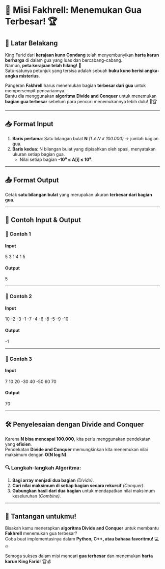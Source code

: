 <!-- PREVIEW CTRL SHIFT V -->

# 🏰 Misi Fakhrell: Menemukan Gua Terbesar! 🏆

## 📖 Latar Belakang
King Farid dari **kerajaan kuno Gondang** telah menyembunyikan **harta karun berharga** di dalam gua yang luas dan bercabang-cabang.  
Namun, **peta kerajaan telah hilang!** 📜  
Satu-satunya petunjuk yang tersisa adalah sebuah **buku kuno berisi angka-angka misterius**.  

Pangeran **Fakhrell** harus menemukan bagian **terbesar dari gua** untuk mempersempit pencariannya.  
Bantu dia menggunakan **algoritma Divide and Conquer** untuk menemukan **bagian gua terbesar** sebelum para pencuri menemukannya lebih dulu! 💎🏆

---

## 📥 Format Input
1. **Baris pertama**: Satu bilangan bulat **N** _(1 ≤ N ≤ 100.000)_ → jumlah bagian gua.  
2. **Baris kedua**: N bilangan bulat yang dipisahkan oleh spasi, menyatakan ukuran setiap bagian gua.  
   - Nilai setiap bagian **-10⁹ ≤ A[i] ≤ 10⁹**.

---

## 📤 Format Output
Cetak **satu bilangan bulat** yang merupakan ukuran **terbesar dari bagian gua**.

---

## 📌 Contoh Input & Output

### 🎯 Contoh 1
#### **Input**
5 3 1 4 1 5
#### **Output**
5

---

### 🎯 Contoh 2
#### **Input**
10 -2 -3 -1 -7 -4 -6 -8 -5 -9 -10
#### **Output**
-1

---

### 🎯 Contoh 3
#### **Input**
7 10 20 -30 40 -50 60 70
#### **Output**
70

---

## 🛠️ Penyelesaian dengan **Divide and Conquer**
Karena **N bisa mencapai 100.000**, kita perlu menggunakan pendekatan yang **efisien**.  
Pendekatan **Divide and Conquer** memungkinkan kita menemukan nilai maksimum dengan **O(N log N)**.

### 🔍 **Langkah-langkah Algoritma:**
1. **Bagi array menjadi dua bagian** _(Divide)_.
2. **Cari nilai maksimum di setiap bagian secara rekursif** _(Conquer)_.
3. **Gabungkan hasil dari dua bagian** untuk mendapatkan nilai maksimum keseluruhan _(Combine)_.

---

## 🚀 Tantangan untukmu!
Bisakah kamu menerapkan **algoritma Divide and Conquer** untuk membantu **Fakhrell** menemukan gua terbesar?  
Coba buat implementasinya dalam **Python, C++, atau bahasa favoritmu!** 💻🔥  

Semoga sukses dalam misi mencari **gua terbesar** dan menemukan **harta karun King Farid**! 🏆💰
